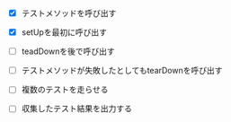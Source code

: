- [x] テストメソッドを呼び出す
- [x] setUpを最初に呼び出す
- [ ] teadDownを後で呼び出す
- [ ] テストメソッドが失敗したとしてもtearDownを呼び出す
- [ ] 複数のテストを走らせる
- [ ] 収集したテスト結果を出力する

